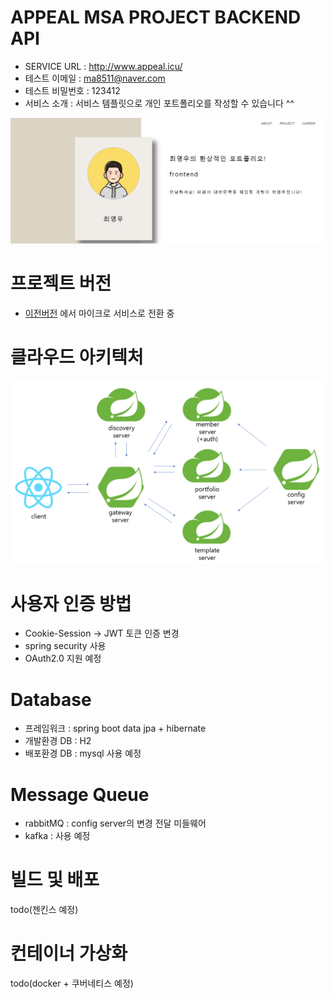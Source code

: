 # APPEAL MSA PROJECT BACKEND API
- SERVICE URL : http://www.appeal.icu/
- 테스트 이메일 : ma8511@naver.com
- 테스트 비밀번호 : 123412
- 서비스 소개 : 서비스 템플릿으로 개인 포트폴리오를 작성할 수 있습니다 ^^

![sample](./images/portfolio-sample.png)

# 프로젝트 버전
- [이전버전](https://github.com/cjswoduddn/appeal-api) 에서 마이크로 서비스로 전환 중

# 클라우드 아키텍처
![architecture](./images/architecture.png)


# 사용자 인증 방법
- Cookie-Session -> JWT 토큰 인증 변경
- spring security 사용
- OAuth2.0 지원 예정

# Database
- 프레임워크 : spring boot data jpa + hibernate
- 개발환경 DB : H2
- 배포환경 DB : mysql 사용 예정

# Message Queue
- rabbitMQ : config server의 변경 전달 미들웨어
- kafka : 사용 예정

# 빌드 및 배포
todo(젠킨스 예정)

# 컨테이너 가상화
todo(docker + 쿠버네티스 예정)

